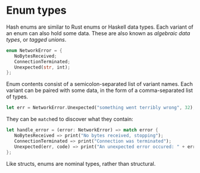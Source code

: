 # Enum types

Hash enums are similar to Rust enums or Haskell data types.
Each variant of an enum can also hold some data.
These are also known as *algebraic data types*, or *tagged unions*.

```rust
enum NetworkError = {
   NoBytesReceived;
   ConnectionTerminated;
   Unexpected(str, int);
};
```

Enum contents consist of a semicolon-separated list of variant names.
Each variant can be paired with some data, in the form of a comma-separated list of types.

```rust
let err = NetworkError.Unexpected("something went terribly wrong", 32);
```

They can be `match`ed to discover what they contain:

```rust
let handle_error = (error: NetworkError) => match error {
   NoBytesReceived => print("No bytes received, stopping");
   ConnectionTerminated => print("Connection was terminated");
   Unexpected(err, code) => print("An unexpected error occured: " + err + " (" + conv(code) + ") ");
};
```

Like structs, enums are nominal types, rather than structural.
